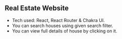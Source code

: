 ## Real Estate Website
- Tech used: React, React Router & Chakra UI.
- You can search houses using given search filter.
- You can view full details of house by clicking on it.

